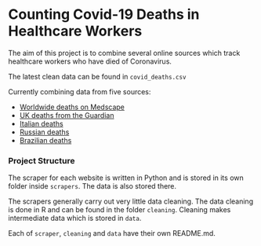 # Counting Covid-19 Deaths in Healthcare Workers

The aim of this project is to combine several online sources which track healthcare
workers who have died of Coronavirus.

The latest clean data can be found in `covid_deaths.csv`

Currently combining data from five sources:

* [Worldwide deaths on Medscape](https://www.medscape.com/viewarticle/927976)
* [UK deaths from the Guardian](https://www.theguardian.com/world/2020/apr/16/doctors-nurses-porters-volunteers-the-uk-health-workers-who-have-died-from-covid-19)
* [Italian deaths](https://portale.fnomceo.it/elenco-dei-medici-caduti-nel-corso-dellepidemia-di-covid-19/)
* [Russian deaths](https://sites.google.com/view/covid-memory/home)
* [Brazilian deaths](http://observatoriodaenfermagem.cofen.gov.br/)

### Project Structure

The scraper for each website is written in Python and is stored in its own folder inside `scrapers`. The data is also stored there. 

The scrapers generally carry out very little data cleaning. The data cleaning is done in R and can be found in the folder `cleaning`. Cleaning makes intermediate data which is stored in `data`.

Each of `scraper`, `cleaning` and `data` have their own README.md. 



